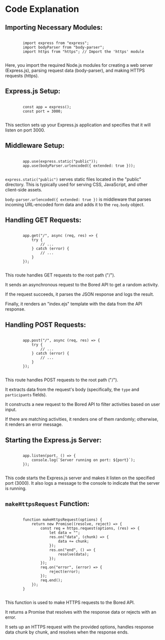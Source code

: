 <!DOCTYPE html>
<html lang="en">
<head>
    <meta charset="UTF-8">
    <meta name="viewport" content="width=device-width, initial-scale=1.0">
    <title>Code Explanation</title>
</head>
<body>
    <h1>Code Explanation</h1>
    <h2>Importing Necessary Modules:</h2>
    <pre><code>
        import express from "express";
        import bodyParser from "body-parser";
        import https from "https"; // Import the 'https' module
    </code></pre>
    <p>Here, you import the required Node.js modules for creating a web server (Express.js), parsing request data (body-parser), and making HTTPS requests (https).</p>
    <h2>Express.js Setup:</h2>
    <pre><code>
        const app = express();
        const port = 3000;
    </code></pre>
    <p>This section sets up your Express.js application and specifies that it will listen on port 3000.</p>
    <h2>Middleware Setup:</h2>
    <pre><code>
        app.use(express.static("public"));
        app.use(bodyParser.urlencoded({ extended: true }));
    </code></pre>
    <p><code>express.static("public")</code> serves static files located in the "public" directory. This is typically used for serving CSS, JavaScript, and other client-side assets.</p>
    <p><code>body-parser.urlencoded({ extended: true })</code> is middleware that parses incoming URL-encoded form data and adds it to the <code>req.body</code> object.</p>
    <h2>Handling GET Requests:</h2>
    <pre><code>
        app.get("/", async (req, res) => {
            try {
                // ...
            } catch (error) {
                // ...
            }
        });
    </code></pre>
    <p>This route handles GET requests to the root path ("/").</p>
    <p>It sends an asynchronous request to the Bored API to get a random activity.</p>
    <p>If the request succeeds, it parses the JSON response and logs the result.</p>
    <p>Finally, it renders an "index.ejs" template with the data from the API response.</p>
    <h2>Handling POST Requests:</h2>
    <pre><code>
        app.post("/", async (req, res) => {
            try {
                // ...
            } catch (error) {
                // ...
            }
        });
    </code></pre>
    <p>This route handles POST requests to the root path ("/").</p>
    <p>It extracts data from the request's body (specifically, the <code>type</code> and <code>participants</code> fields).</p>
    <p>It constructs a new request to the Bored API to filter activities based on user input.</p>
    <p>If there are matching activities, it renders one of them randomly; otherwise, it renders an error message.</p>
    <h2>Starting the Express.js Server:</h2>
    <pre><code>
        app.listen(port, () => {
            console.log(`Server running on port: ${port}`);
        });
    </code></pre>
    <p>This code starts the Express.js server and makes it listen on the specified port (3000). It also logs a message to the console to indicate that the server is running.</p>
    <h2><code>makeHttpsRequest</code> Function:</h2>
    <pre><code>
        function makeHttpsRequest(options) {
            return new Promise((resolve, reject) => {
                const req = https.request(options, (res) => {
                    let data = "";
                    res.on("data", (chunk) => {
                        data += chunk;
                    });
                    res.on("end", () => {
                        resolve(data);
                    });
                });
                req.on("error", (error) => {
                    reject(error);
                });
                req.end();
            });
        }
    </code></pre>
    <p>This function is used to make HTTPS requests to the Bored API.</p>
    <p>It returns a Promise that resolves with the response data or rejects with an error.</p>
    <p>It sets up an HTTPS request with the provided options, handles response data chunk by chunk, and resolves when the response ends.</p>
</body>
</html>

